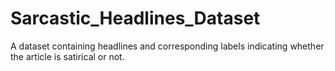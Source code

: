 # Sarcastic_Headlines_Dataset
A dataset containing headlines and corresponding labels indicating whether the article is satirical or not.
